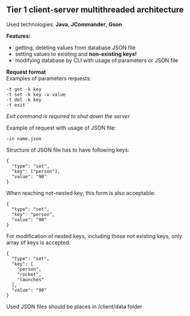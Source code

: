 ## Tier 1 client-server multithreaded architecture

Used technologies: **Java**, **JCommander**, **Gson**

**Features:**
- getting, deleting values from database JSON file
- setting values to existing and **non-existing keys!**  
- modifying database by CLI with usage of parameters or JSON file

**Request format**  
Examples of parameters requests:
   ```
 -t get -k key
 -t set -k key -v value 
 -t del -k key
 -t exit  
 ```
_Exit command is required to shut down the server_  

Example of request with usage of JSON file:
```
-in name.json
```
Structure of JSON file has to have following keys:
```
{
  "type": "set",
  "key": ["person"],
  "value": "90"
}
```  
When reaching not-nested key, this form is also acceptable:
``` 
{
  "type": "set",
  "key": "person",
  "value": "90"
}
``` 
For modification of nested keys, including those not existing keys, only array of keys is accepted:
``` 
{
  "type": "set",
  "key": [
    "person",
    "rocket",
    "launches"
  ],
  "value": "90"
}
``` 
Used JSON files should be places in /client/data folder
   





